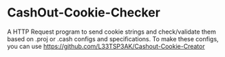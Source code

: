 # CashOut-Cookie-Checker
A HTTP Request program to send cookie strings and check/validate them based on .proj or .cash configs and specifications. To make these configs, you can use https://github.com/L33TSP3AK/Cashout-Cookie-Creator
